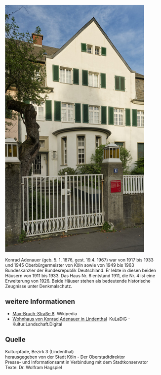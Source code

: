 ![Wohnhäuser von Konrad Adenauer](./images/05315000-b03-t06/p6.7.jpg)

Konrad Adenauer (geb. 5. 1. 1876, gest. 19.4. 1967) war von 1917 bis 1933 und 1945 Oberbürgermeister von Köln sowie von 1949 bis 1963 Bundeskanzler der Bundesrepublik Deutschland. Er lebte in diesen beiden Häusern von 1911 bis 1933. Das Haus Nr. 6 entstand 1911, die Nr. 4 ist eine Erweiterung von 1926. Beide Häuser stehen als bedeutende historische Zeugnisse unter Denkmalschutz.

## weitere Informationen

*   [Max-Bruch-Straße 8](https://de.wikipedia.org/wiki/Max-Bruch-Stra%C3%9Fe_8)  Wikipedia
*   [Wohnhaus von Konrad Adenauer in Lindenthal](https://www.kuladig.de/Objektansicht/KLD-343075)  KuLaDiG - Kultur.Landschaft.Digital

## Quelle

Kulturpfade, Bezirk 3 (Lindenthal)  
herausgegeben von der Stadt Köln - Der Oberstadtdirektor  
Presse- und Informationsamt in Verbindung mit dem Stadtkonservator  
Texte: Dr. Wolfram Hagspiel